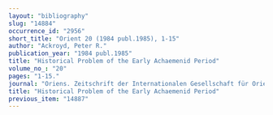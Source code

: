 ```yaml
---
layout: "bibliography"
slug: "14884"
occurrence_id: "2956"
short_title: "Orient 20 (1984 publ.1985), 1-15"
author: "Ackroyd, Peter R."
publication_year: "1984 publ.1985"
title: "Historical Problem of the Early Achaemenid Period"
volume_no_: "20"
pages: "1-15."
journal: "Oriens. Zeitschrift der Internationalen Gesellschaft für Orientforschung"
title: "Historical Problem of the Early Achaemenid Period"
previous_item: "14887"
---
```

